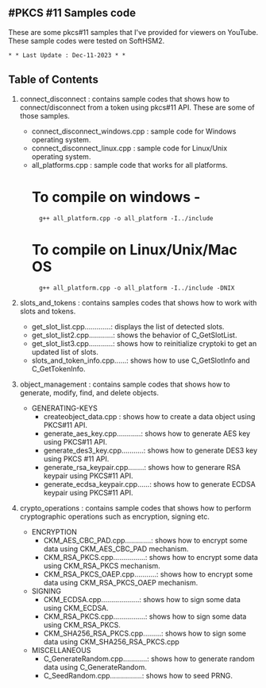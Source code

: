 #PKCS #11 Samples code
-----------------------

These are some pkcs#11 samples that I've provided for viewers on YouTube. These sample codes were tested on SoftHSM2.

	* * Last Update : Dec-11-2023 * *



Table of Contents 
------------------


1. connect_disconnect 	: contains sample codes that shows how to connect/disconnect from a token using pkcs#11 API. These are some of those samples.
	- connect_disconnect_windows.cpp  :	sample code for Windows operating system.
	- connect_disconnect_linux.cpp	  : 	sample code for Linux/Unix operating system.
	- all_platforms.cpp 		  : 	sample code that works for all platforms.
		# To compile on windows - 
			g++ all_platform.cpp -o all_platform -I../include
		# To compile on Linux/Unix/Mac OS	
			g++ all_platform.cpp -o all_platform -I../include -DNIX

2. slots_and_tokens 	: contains samples codes that shows how to work with slots and tokens.
	- get_slot_list.cpp.............: displays the list of detected slots.
	- get_slot_list2.cpp............: shows the behavior of C_GetSlotList.
	- get_slot_list3.cpp............: shows how to reinitialize cryptoki to get an updated list of slots.
	- slots_and_token_info.cpp......: shows how to use C_GetSlotInfo and C_GetTokenInfo.


3. object_management	: contains sample codes that shows how to generate, modify, find, and delete objects.

	- GENERATING-KEYS
		- createobject_data.cpp		  : shows how to create a data object using PKCS#11 API.
		- generate_aes_key.cpp............: shows how to generate AES key using PKCS#11 API.
		- generate_des3_key.cpp...........: shows how to generate DES3 key using PKCS #11 API.
		- generate_rsa_keypair.cpp........: shows how to generare RSA keypair using PKCS#11 API.
		- generate_ecdsa_keypair.cpp......: shows how to generate ECDSA keypair using PKCS#11 API.

4. crypto_operations	: contains sample codes that shows how to perform cryptographic operations such as encryption, signing etc.

	- ENCRYPTION
		- CKM_AES_CBC_PAD.cpp.............: shows how to encrypt some data using CKM_AES_CBC_PAD mechanism.
		- CKM_RSA_PKCS.cpp................: shows how to encrypt some data using CKM_RSA_PKCS mechanism.
		- CKM_RSA_PKCS_OAEP.cpp...........: shows how to encrypt some data using CKM_RSA_PKCS_OAEP mechanism.
	- SIGNING
		- CKM_ECDSA.cpp...................: shows how to sign some data using CKM_ECDSA.
		- CKM_RSA_PKCS.cpp................: shows how to sign some data using CKM_RSA_PKCS.
		- CKM_SHA256_RSA_PKCS.cpp.........: shows how to sign some data using CKM_SHA256_RSA_PKCS.cpp
	- MISCELLANEOUS
		- C_GenerateRandom.cpp............: shows how to generate random data using C_GenerateRandom.
		- C_SeedRandom.cpp................: shows how to seed PRNG.
